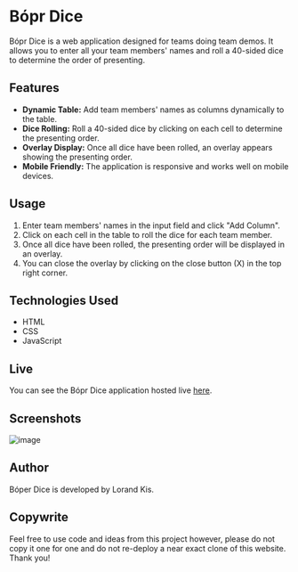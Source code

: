 # Bópr Dice

Bópr Dice is a web application designed for teams doing team demos. It allows you to enter all your team members' names and roll a 40-sided dice to determine the order of presenting. 

## Features

- **Dynamic Table:** Add team members' names as columns dynamically to the table.
- **Dice Rolling:** Roll a 40-sided dice by clicking on each cell to determine the presenting order.
- **Overlay Display:** Once all dice have been rolled, an overlay appears showing the presenting order.
- **Mobile Friendly:** The application is responsive and works well on mobile devices.

## Usage

1. Enter team members' names in the input field and click "Add Column".
2. Click on each cell in the table to roll the dice for each team member.
3. Once all dice have been rolled, the presenting order will be displayed in an overlay.
4. You can close the overlay by clicking on the close button (X) in the top right corner.

## Technologies Used

- HTML
- CSS
- JavaScript

## Live

You can see the Bópr Dice application hosted live [here](https://www.boprdice.com).

## Screenshots

![image](https://github.com/lorandkis/Bopr-Dice/assets/67921530/521f1e8c-e811-4c95-ba42-cf6cec79a16a)

## Author

Bóper Dice is developed by Lorand Kis.

## Copywrite

Feel free to use code and ideas from this project however, please do not copy it one for one and do not re-deploy a near exact clone of this website. Thank you!
